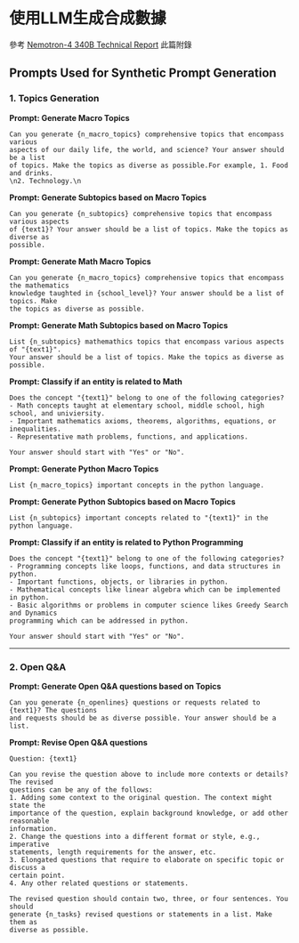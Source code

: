 # 使用LLM生成合成數據

參考 [Nemotron-4 340B Technical Report](he-cheng-shu-ju-sheng-cheng/nemotron-4-340b-technical-report.md) 此篇附錄

## Prompts Used for Synthetic Prompt Generation

### 1. Topics Generation

**Prompt: Generate Macro Topics**

```
Can you generate {n_macro_topics} comprehensive topics that encompass various
aspects of our daily life, the world, and science? Your answer should be a list
of topics. Make the topics as diverse as possible.For example, 1. Food and drinks.
\n2. Technology.\n
```

**Prompt: Generate Subtopics based on Macro Topics**

```
Can you generate {n_subtopics} comprehensive topics that encompass various aspects
of {text1}? Your answer should be a list of topics. Make the topics as diverse as
possible.
```

**Prompt: Generate Math Macro Topics**

```
Can you generate {n_macro_topics} comprehensive topics that encompass the mathematics
knowledge taughted in {school_level}? Your answer should be a list of topics. Make
the topics as diverse as possible.
```

**Prompt: Generate Math Subtopics based on Macro Topics**

```
List {n_subtopics} mathemathics topics that encompass various aspects of "{text1}".
Your answer should be a list of topics. Make the topics as diverse as possible.
```

**Prompt: Classify if an entity is related to Math**

```
Does the concept "{text1}" belong to one of the following categories?
- Math concepts taught at elementary school, middle school, high school, and univiersity.
- Important mathematics axioms, theorems, algorithms, equations, or inequalities.
- Representative math problems, functions, and applications.

Your answer should start with "Yes" or "No".
```

**Prompt: Generate Python Macro Topics**

```
List {n_macro_topics} important concepts in the python language.
```

**Prompt: Generate Python Subtopics based on Macro Topics**

```
List {n_subtopics} important concepts related to "{text1}" in the python language.
```

**Prompt: Classify if an entity is related to Python Programming**

```
Does the concept "{text1}" belong to one of the following categories?
- Programming concepts like loops, functions, and data structures in python.
- Important functions, objects, or libraries in python.
- Mathematical concepts like linear algebra which can be implemented in python.
- Basic algorithms or problems in computer science likes Greedy Search and Dynamics
programming which can be addressed in python.

Your answer should start with "Yes" or "No".
```

***

### 2. Open Q\&A

**Prompt: Generate Open Q\&A questions based on Topics**

```
Can you generate {n_openlines} questions or requests related to {text1}? The questions
and requests should be as diverse possible. Your answer should be a list.
```

**Prompt: Revise Open Q\&A questions**

```
Question: {text1}

Can you revise the question above to include more contexts or details? The revised
questions can be any of the follows:
1. Adding some context to the original question. The context might state the
importance of the question, explain background knowledge, or add other reasonable
information.
2. Change the questions into a different format or style, e.g., imperative
statements, length requirements for the answer, etc.
3. Elongated questions that require to elaborate on specific topic or discuss a
certain point.
4. Any other related questions or statements.

The revised question should contain two, three, or four sentences. You should
generate {n_tasks} revised questions or statements in a list. Make them as
diverse as possible.
```
